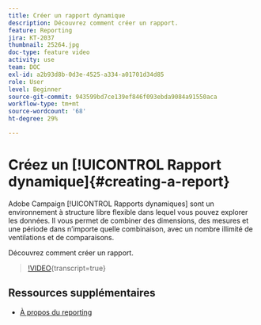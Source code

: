 ```yaml
---
title: Créer un rapport dynamique
description: Découvrez comment créer un rapport.
feature: Reporting
jira: KT-2037
thumbnail: 25264.jpg
doc-type: feature video
activity: use
team: DOC
exl-id: a2b93d8b-0d3e-4525-a334-a01701d34d85
role: User
level: Beginner
source-git-commit: 943599bd7ce139ef846f093ebda9084a91550aca
workflow-type: tm+mt
source-wordcount: '68'
ht-degree: 29%

---
```


# Créez un [!UICONTROL Rapport dynamique]{#creating-a-report}

Adobe Campaign [!UICONTROL Rapports dynamiques] sont un environnement à structure libre flexible dans lequel vous pouvez explorer les données. Il vous permet de combiner des dimensions, des mesures et une période dans n’importe quelle combinaison, avec un nombre illimité de ventilations et de comparaisons.

Découvrez comment créer un rapport.

>[!VIDEO](https://video.tv.adobe.com/v/25264/?learn=on){transcript=true}

## Ressources supplémentaires

* [À propos du reporting](https://experienceleague.adobe.com/docs/campaign-standard/using/reporting/about-reporting/about-dynamic-reports.html?lang=en)
